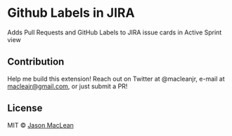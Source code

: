# Github Labels in JIRA
Adds Pull Requests and GitHub Labels to JIRA issue cards in Active Sprint view

## Contribution
Help me build this extension!  Reach out on Twitter at @macleanjr, e-mail at macleajr@gmail.com, or just submit a PR!

## License
MIT © [Jason MacLean](https://github.com/macleanjr)
